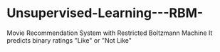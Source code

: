 # Unsupervised-Learning---RBM-
Movie Recommendation System with Restricted Boltzmann Machine
It predicts binary ratings "Like" or "Not Like"
